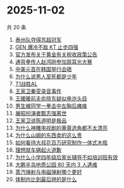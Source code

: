 # 2025-11-02

共 20 条

<!-- BEGIN -->
<!-- 最后更新时间 Sun Nov 02 2025 05:16:55 GMT+0800 (China Standard Time) -->

1. [泰州队夺得苏超冠军](https://www.zhihu.com/search?q=%E6%B3%B0%E5%B7%9E%E9%98%9F%E5%A4%BA%E5%BE%97%E8%8B%8F%E8%B6%85%E5%86%A0%E5%86%9B)
1. [GEN 爆冷不敌 KT 止步四强](https://www.zhihu.com/search?q=GEN%20%E7%88%86%E5%86%B7%E4%B8%8D%E6%95%8C%20KT%20%E6%AD%A2%E6%AD%A5%E5%9B%9B%E5%BC%BA)
1. [官方发布关于黄金有关税收政策公告](https://www.zhihu.com/search?q=%E5%AE%98%E6%96%B9%E5%8F%91%E5%B8%83%E5%85%B3%E4%BA%8E%E9%BB%84%E9%87%91%E6%9C%89%E5%85%B3%E7%A8%8E%E6%94%B6%E6%94%BF%E7%AD%96%E5%85%AC%E5%91%8A)
1. [通背拳传人赵鸿刚参加扇耳光大赛](https://www.zhihu.com/search?q=%E9%80%9A%E8%83%8C%E6%8B%B3%E4%BC%A0%E4%BA%BA%E8%B5%B5%E9%B8%BF%E5%88%9A%E5%8F%82%E5%8A%A0%E6%89%87%E8%80%B3%E5%85%89%E5%A4%A7%E8%B5%9B)
1. [中美元首在韩国举行会晤](https://www.zhihu.com/search?q=%E4%B8%AD%E7%BE%8E%E5%85%83%E9%A6%96%E5%9C%A8%E9%9F%A9%E5%9B%BD%E4%B8%BE%E8%A1%8C%E4%BC%9A%E6%99%A4)
1. [为什么说男人至死都是少年](https://www.zhihu.com/search?q=%E4%B8%BA%E4%BB%80%E4%B9%88%E8%AF%B4%E7%94%B7%E4%BA%BA%E8%87%B3%E6%AD%BB%E9%83%BD%E6%98%AF%E5%B0%91%E5%B9%B4)
1. [T1战胜AL](https://www.zhihu.com/search?q=T1%E6%88%98%E8%83%9CAL)
1. [王家卫秦雯录音事件](https://www.zhihu.com/search?q=%E7%8E%8B%E5%AE%B6%E5%8D%AB%E7%A7%A6%E9%9B%AF%E5%BD%95%E9%9F%B3%E4%BA%8B%E4%BB%B6)
1. [王暖暖前夫俞晓东疑似电诈头目](https://www.zhihu.com/search?q=%E7%8E%8B%E6%9A%96%E6%9A%96%E5%89%8D%E5%A4%AB%E4%BF%9E%E6%99%93%E4%B8%9C%E7%96%91%E4%BC%BC%E7%94%B5%E8%AF%88%E5%A4%B4%E7%9B%AE)
1. [男生被同学一拳击中左胸后瘫痪](https://www.zhihu.com/search?q=%E7%94%B7%E7%94%9F%E8%A2%AB%E5%90%8C%E5%AD%A6%E4%B8%80%E6%8B%B3%E5%87%BB%E4%B8%AD%E5%B7%A6%E8%83%B8%E5%90%8E%E7%98%AB%E7%97%AA)
1. [展昭扮演者甄志强离世](https://www.zhihu.com/search?q=%E5%B1%95%E6%98%AD%E6%89%AE%E6%BC%94%E8%80%85%E7%94%84%E5%BF%97%E5%BC%BA%E7%A6%BB%E4%B8%96)
1. [王家卫说陈道明是极品](https://www.zhihu.com/search?q=%E7%8E%8B%E5%AE%B6%E5%8D%AB%E8%AF%B4%E9%99%88%E9%81%93%E6%98%8E%E6%98%AF%E6%9E%81%E5%93%81)
1. [为什么神雕电视剧的黄蓉选角都不太漂亮](https://www.zhihu.com/search?q=%E4%B8%BA%E4%BB%80%E4%B9%88%E7%A5%9E%E9%9B%95%E7%94%B5%E8%A7%86%E5%89%A7%E7%9A%84%E9%BB%84%E8%93%89%E9%80%89%E8%A7%92%E9%83%BD%E4%B8%8D%E5%A4%AA%E6%BC%82%E4%BA%AE)
1. [为什么山姆的东西卖的这么贵](https://www.zhihu.com/search?q=%E4%B8%BA%E4%BB%80%E4%B9%88%E5%B1%B1%E5%A7%86%E7%9A%84%E4%B8%9C%E8%A5%BF%E5%8D%96%E7%9A%84%E8%BF%99%E4%B9%88%E8%B4%B5)
1. [如何看待大叔花百万研究制作一体式木瓶](https://www.zhihu.com/search?q=%E5%A6%82%E4%BD%95%E7%9C%8B%E5%BE%85%E5%A4%A7%E5%8F%94%E8%8A%B1%E7%99%BE%E4%B8%87%E7%A0%94%E7%A9%B6%E5%88%B6%E4%BD%9C%E4%B8%80%E4%BD%93%E5%BC%8F%E6%9C%A8%E7%93%B6)
1. [理想就车辆起火道歉](https://www.zhihu.com/search?q=%E7%90%86%E6%83%B3%E5%B0%B1%E8%BD%A6%E8%BE%86%E8%B5%B7%E7%81%AB%E9%81%93%E6%AD%89)
1. [为什么小学四年级后家长辅导不如培训班有效](https://www.zhihu.com/search?q=%E4%B8%BA%E4%BB%80%E4%B9%88%E5%B0%8F%E5%AD%A6%E5%9B%9B%E5%B9%B4%E7%BA%A7%E5%90%8E%E5%AE%B6%E9%95%BF%E8%BE%85%E5%AF%BC%E4%B8%8D%E5%A6%82%E5%9F%B9%E8%AE%AD%E7%8F%AD%E6%9C%89%E6%95%88)
1. [大鹏半岛地质公园 80 天内 3 人遇难](https://www.zhihu.com/search?q=%E5%A4%A7%E9%B9%8F%E5%8D%8A%E5%B2%9B%E5%9C%B0%E8%B4%A8%E5%85%AC%E5%9B%AD%2080%20%E5%A4%A9%E5%86%85%203%20%E4%BA%BA%E9%81%87%E9%9A%BE)
1. [蒸汽弹射与电磁弹射哪个更好](https://www.zhihu.com/search?q=%E8%92%B8%E6%B1%BD%E5%BC%B9%E5%B0%84%E4%B8%8E%E7%94%B5%E7%A3%81%E5%BC%B9%E5%B0%84%E5%93%AA%E4%B8%AA%E6%9B%B4%E5%A5%BD)
1. [体制内比到最后拼的是什么](https://www.zhihu.com/search?q=%E4%BD%93%E5%88%B6%E5%86%85%E6%AF%94%E5%88%B0%E6%9C%80%E5%90%8E%E6%8B%BC%E7%9A%84%E6%98%AF%E4%BB%80%E4%B9%88)

<!-- END -->
